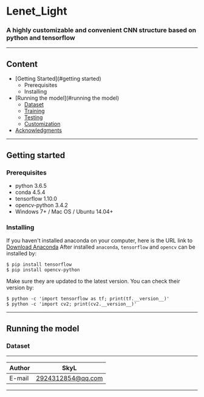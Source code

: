 Lenet_Light
=============

### A highly customizable and convenient CNN structure based on python and tensorflow  

***
## Content
* [Getting Started](#getting started)
  * Prerequisites
  * Installing
* [Running the model](#running the model)
  * [Dataset](#dataset)
  * [Training](#training)
  * [Testing](#testing)
  * [Customization](#customization)
* [Acknowledgments](#acknowledgments)

***
## Getting started
### Prerequisites
* python 3.6.5
* conda 4.5.4
* tensorflow 1.10.0
* opencv-python 3.4.2  
* Windows 7+ / Mac OS / Ubuntu 14.04+

### Installing
If you haven't installed anaconda on your computer, here is the URL link to [Download Anaconda](https://www.anaconda.com/download)
After installed `anaconda`, `tensorflow` and `opencv` can be installed by:
```
$ pip install tensorflow
$ pip install opencv-python
```
Make sure they are updated to the latest version. You can check their version by:
```
$ python -c 'import tensorflow as tf; print(tf.__version__)'
$ python -c 'import cv2; print(cv2.__version__)'
```

***
## Running the model
### Dataset  

****

|Author|SkyL|
|---|---
|E-mail|2924312854@qq.com

****

